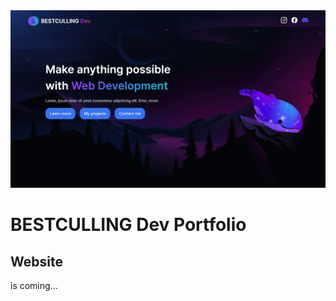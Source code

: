 
<img src="public/add.png" alt="My Portfolio" />

# BESTCULLING Dev Portfolio


## Website

is coming...
